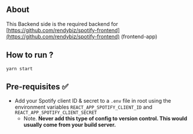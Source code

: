 ## About
This Backend side is the required backend for [https://github.com/rendybiz/spotify-frontend](https://github.com/rendybiz/spotify-frontend) (frontend-app)

## How to run ?
```yarn start```

## Pre-requisites ✅
- Add your Spotify client ID & secret to a `.env` file in root using the environment variables `REACT_APP_SPOTIFY_CLIENT_ID` and `REACT_APP_SPOTIFY_CLIENT_SECRET`
  - Note. **Never add this type of config to version control. This would usually come from your build server.**

